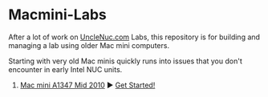 # Macmini-Labs
After a lot of work on [UncleNuc.com](https://unclenuc.com) Labs, this repository is for building and managing a lab using older Mac mini computers.

Starting with very old Mac minis quickly runs into issues that you don't encounter in early Intel NUC units.
1. [Mac mini A1347 Mid 2010](https://support.apple.com/en-us/102852) ▶️ [Get Started!](A1347/README.md)
